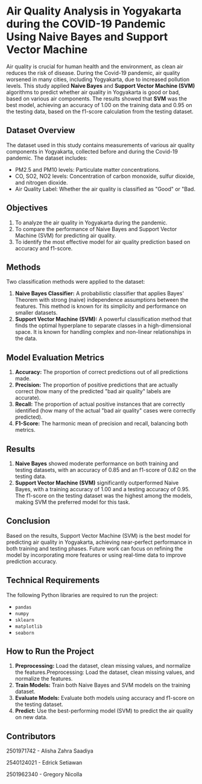 # Air Quality Analysis in Yogyakarta during the COVID-19 Pandemic Using Naive Bayes and Support Vector Machine
Air quality is crucial for human health and the environment, as clean air reduces the risk of disease. During the Covid-19 pandemic, air quality worsened in many cities, including Yogyakarta, due to increased pollution levels. This study applied **Naive Bayes** and **Support Vector Machine (SVM)** algorithms to predict whether air quality in Yogyakarta is good or bad, based on various air components. The results showed that **SVM** was the best model, achieving an accuracy of 1.00 on the training data and 0.95 on the testing data, based on the f1-score calculation from the testing dataset.

## Dataset Overview
The dataset used in this study contains measurements of various air quality components in Yogyakarta, collected before and during the Covid-19 pandemic. The dataset includes:
- PM2.5 and PM10 levels: Particulate matter concentrations.
- CO, SO2, NO2 levels: Concentration of carbon monoxide, sulfur dioxide, and nitrogen dioxide.
- Air Quality Label: Whether the air quality is classified as "Good" or "Bad.

## Objectives
1. To analyze the air quality in Yogyakarta during the pandemic.
2. To compare the performance of Naive Bayes and Support Vector Machine (SVM) for predicting air quality.
3. To identify the most effective model for air quality prediction based on accuracy and f1-score.

## Methods
Two classification methods were applied to the dataset:
1. **Naive Bayes Classifier:** A probabilistic classifier that applies Bayes' Theorem with strong (naive) independence assumptions between the features. This method is known for its simplicity and performance on smaller datasets.
2. **Support Vector Machine (SVM):** A powerful classification method that finds the optimal hyperplane to separate classes in a high-dimensional space. It is known for handling complex and non-linear relationships in the data.

## Model Evaluation Metrics
1. **Accuracy:** The proportion of correct predictions out of all predictions made.
2. **Precision:** The proportion of positive predictions that are actually correct (how many of the predicted "bad air quality" labels are accurate).
3. **Recall:** The proportion of actual positive instances that are correctly identified (how many of the actual "bad air quality" cases were correctly predicted).
4. **F1-Score:** The harmonic mean of precision and recall, balancing both metrics.

## Results
1. **Naive Bayes** showed moderate performance on both training and testing datasets, with an accuracy of 0.85 and an f1-score of 0.82 on the testing data.
2. **Support Vector Machine (SVM)** significantly outperformed Naive Bayes, with a training accuracy of 1.00 and a testing accuracy of 0.95. The f1-score on the testing dataset was the highest among the models, making SVM the preferred model for this task.

## Conclusion
Based on the results, Support Vector Machine (SVM) is the best model for predicting air quality in Yogyakarta, achieving near-perfect performance in both training and testing phases. Future work can focus on refining the model by incorporating more features or using real-time data to improve prediction accuracy.

## Technical Requirements
The following Python libraries are required to run the project:

- `pandas `
- `numpy `
- `sklearn `
- `matplotlib`
- `seaborn`

## How to Run the Project
1. **Preprocessing:** Load the dataset, clean missing values, and normalize the features.Preprocessing: Load the dataset, clean missing values, and normalize the features.
2. **Train Models:** Train both Naive Bayes and SVM models on the training dataset.
3. **Evaluate Models:** Evaluate both models using accuracy and f1-score on the testing dataset.
4. **Predict:** Use the best-performing model (SVM) to predict the air quality on new data.

## Contributors
2501971742 - Alisha Zahra Saadiya

2540124021 - Edrick Setiawan

2501962340 - Gregory Nicolla
